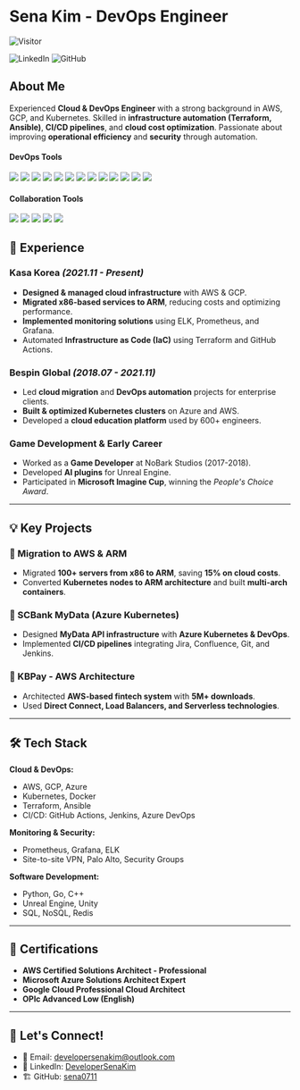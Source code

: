 # Sena Kim - DevOps Engineer

![Visitor](https://visitor-badge.glitch.me/badge?page_id=sena0711)  

![LinkedIn](https://img.shields.io/badge/LinkedIn-DeveloperSenaKim-blue?style=flat-square&logo=linkedin&logoColor=white&link=https://www.linkedin.com/in/DeveloperSenaKim/)
![GitHub](https://img.shields.io/badge/GitHub-sena0711-lightgrey?style=flat-square&logo=github&logoColor=white&link=https://github.com/sena0711)

## About Me
Experienced **Cloud & DevOps Engineer** with a strong background in AWS, GCP, and Kubernetes. Skilled in **infrastructure automation (Terraform, Ansible)**, **CI/CD pipelines**, and **cloud cost optimization**. Passionate about improving **operational efficiency** and **security** through automation.

#### DevOps Tools

<div>
  <img src="https://img.shields.io/badge/Amazon Web Services-232F3E?style=flat-square&logo=AmazonWebServices&logoColor=white"/></a>
  <img src="https://img.shields.io/badge/Ubuntu-E95420?style=flat-square&logo=Ubuntu&logoColor=white"/></a>
  <img src="https://img.shields.io/badge/Linux-FCC624?style=flat-square&logo=Linux&logoColor=black"/></a>
  <img src="https://img.shields.io/badge/Docker-2496ED?style=flat-square&logo=Docker&logoColor=white"/></a>
  <img src="https://img.shields.io/badge/Kubernetes-326CE5?style=flat-square&logo=Kubernetes&logoColor=white"/></a>
  <img src="https://img.shields.io/badge/Drone CI-212121?style=flat-square&logo=TravisCI&logoColor=black"/></a>
  <img src="https://img.shields.io/badge/Jenkins-3EAAAF?style=flat-square&logo=Jenkins&logoColor=black"/></a>
  <img src="https://img.shields.io/badge/CentOS-262577?style=flat-square&logo=CentOS&logoColor=white"/></a>
  <img src="https://img.shields.io/badge/Ansible-EE0000?style=flat-square&logo=Ansible&logoColor=white"/></a>
  <img src="https://img.shields.io/badge/Argo CD-EF7B4D?style=flat-square&logo=Argo&logoColor=white"/></a>  
  <img src="https://img.shields.io/badge/GitHub Actions-2088FF?style=flat-square&logo=GitHubActions&logoColor=white"/></a>
  <img src="https://img.shields.io/badge/Terraform-844FBA?style=flat-square&logo=Terraform&logoColor=white"/></a>
  <img src="https://img.shields.io/badge/Helm-0F1689?style=flat-square&logo=Helm&logoColor=white"/></a>

#### Collaboration Tools

<div>
  <img src="https://img.shields.io/badge/Git-F05032?style=flat-square&logo=Git&logoColor=white"/></a>
  <img src="https://img.shields.io/badge/GitLab-FC6D26?style=flat-square&logo=Gitlab&logoColor=white"/></a>
  <img src="https://img.shields.io/badge/Slack-4A154B?style=flat-square&logo=Slack&logoColor=white"/></a>
  <img src="https://img.shields.io/badge/Notion-000000?style=flat-square&logo=Notion&logoColor=white"/></a>
  <img src="https://img.shields.io/badge/Jira-0052CC?style=flat-square&logo=Jira&logoColor=white"/></a>
</div>


## 📌 Experience

### **Kasa Korea** *(2021.11 - Present)*
- **Designed & managed cloud infrastructure** with AWS & GCP.
- **Migrated x86-based services to ARM**, reducing costs and optimizing performance.
- **Implemented monitoring solutions** using ELK, Prometheus, and Grafana.
- Automated **Infrastructure as Code (IaC)** using Terraform and GitHub Actions.

### **Bespin Global** *(2018.07 - 2021.11)*
- Led **cloud migration** and **DevOps automation** projects for enterprise clients.
- **Built & optimized Kubernetes clusters** on Azure and AWS.
- Developed a **cloud education platform** used by 600+ engineers.

### **Game Development & Early Career**
- Worked as a **Game Developer** at NoBark Studios (2017-2018).
- Developed **AI plugins** for Unreal Engine.
- Participated in **Microsoft Imagine Cup**, winning the *People's Choice Award*.

---

## 💡 Key Projects

### **🔹 Migration to AWS & ARM**
- Migrated **100+ servers from x86 to ARM**, saving **15% on cloud costs**.
- Converted **Kubernetes nodes to ARM architecture** and built **multi-arch containers**.

### **🔹 SCBank MyData (Azure Kubernetes)**
- Designed **MyData API infrastructure** with **Azure Kubernetes & DevOps**.
- Implemented **CI/CD pipelines** integrating Jira, Confluence, Git, and Jenkins.

### **🔹 KBPay - AWS Architecture**
- Architected **AWS-based fintech system** with **5M+ downloads**.
- Used **Direct Connect, Load Balancers, and Serverless technologies**.

---

## 🛠 Tech Stack

**Cloud & DevOps:**
- AWS, GCP, Azure
- Kubernetes, Docker
- Terraform, Ansible
- CI/CD: GitHub Actions, Jenkins, Azure DevOps

**Monitoring & Security:**
- Prometheus, Grafana, ELK
- Site-to-site VPN, Palo Alto, Security Groups

**Software Development:**
- Python, Go, C++
- Unreal Engine, Unity
- SQL, NoSQL, Redis

---

## 📜 Certifications
- **AWS Certified Solutions Architect - Professional**
- **Microsoft Azure Solutions Architect Expert**
- **Google Cloud Professional Cloud Architect**
- **OPIc Advanced Low (English)**

---

## 📢 Let's Connect!
- 📧 Email: [developersenakim@outlook.com](mailto:developersenakim@outlook.com)
- 💼 LinkedIn: [DeveloperSenaKim](https://www.linkedin.com/in/DeveloperSenaKim/)
- 🏗 GitHub: [sena0711](https://github.com/sena0711)
